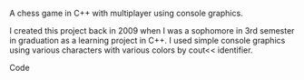 A chess game in C++ with multiplayer using console graphics.

I created this project back in 2009 when I was a sophomore in 3rd semester in graduation as a learning project in C++. I used simple console graphics using various characters with various colors by cout<< identifier.

Code
